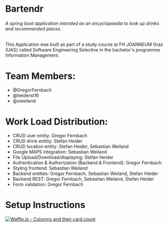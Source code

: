 # Bartendr
###### A spring boot application intended as an encyclopaedia to look up drinks and recommended places.

This Application was built as part of a study course at FH JOANNEUM Graz (UAS) called Software Engineering Selective in the bachelor's programme Information Management.

# Team Members:

* @GregorFernbach
* @heiderst16
* @sweiland

# Work Load Distribution:

* CRUD user entity: Gregor Fernbach
* CRUD drink entitiy: Stefan Heider
* CRUD location entity: Stefan Heider, Sebastian Weiland
* Google MAPS integration: Sebastian Weiland
* File Upload/Download/displaying: Stefan Heider
* Authentication & Authorization (Backend & Frontend): Gregor Fernbach
* Styling frontend: Sebastian Weiland
* Backend entities: Gregor Fernbach, Sebastian Weiland, Stefan Heider
* Backend REST: Gregor Fernbach, Sebastian Weiland, Stefan Heider
* Form validation: Gregor Fernbach

# Setup Instructions




[![Waffle.io - Columns and their card count](https://badge.waffle.io/GregorFernbach/Bartendr.svg?columns=all)](https://waffle.io/GregorFernbach/Bartendr)
